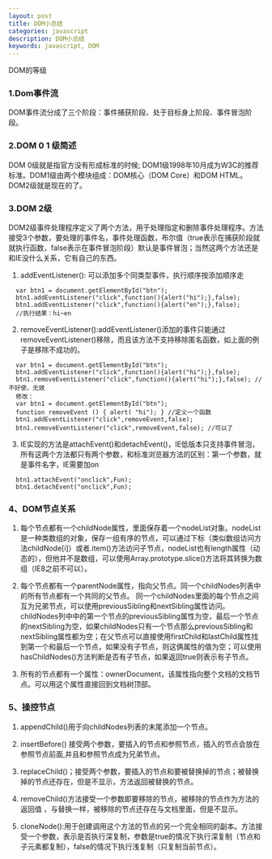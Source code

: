 ```yaml
---
layout: post
title: DOM小总结
categories: javascript
description: DOM小总结
keywords: javascript, DOM
---
```


DOM的等级

### 1.Dom事件流

DOM事件流分成了三个阶段：事件捕获阶段、处于目标身上阶段、事件冒泡阶段。

### 2.DOM 0 1  级简述
DOM 0级就是指官方没有形成标准的时候; DOM1级1998年10月成为W3C的推荐标准。DOM1级由两个模块组成：DOM核心（DOM Core）和DOM HTML。DOM2级就是现在的了。


### 3.DOM 2级

DOM2级事件处理程序定义了两个方法，用于处理指定和删除事件处理程序。方法接受3个参数，要处理的事件名，事件处理函数，布尔值（true表示在捕获阶段就就执行函数，false表示在事件冒泡阶段）默认是事件冒泡；当然这两个方法还是和IE没什么关系，它有自己的东西。

1. addEventListener(): 可以添加多个同类型事件，执行顺序按添加顺序走

```
  var btn1 = document.getElementById("btn");
  btn1.addEventListener("click",function(){alert("hi");},false);
  btn1.addEventListener("click",function(){alert("en");},false);
  //执行结果：hi~en
```

2. removeEventListener():addEventListener()添加的事件只能通过
removeEventListener()移除，而且该方法不支持移除匿名函数，如上面的例子是移除不成功的。

```
  var btn1 = document.getElementById("btn");
  btn1.addEventListener("click",function(){alert("hi");},false);
  btn1.removeEventListener("click",function(){alert("hi");},false); //不好使，无效
  修改：
  var btn1 = document.getElementById("btn");
  function removeEvent () { alert( "hi"); } //定义一个函数
  btn1.addEventListener("click",removeEvent,false);
  btn1.removeEventListener("click",removeEvent,false); //可以了
```

3. IE实现的方法是attachEvent()和detachEvent()，IE低版本只支持事件冒泡，所有这两个方法都只有两个参数，和标准浏览器方法的区别：第一个参数，就是事件名字，IE需要加on

```
  btn1.attachEvent("onclick",Fun);
  btn1.detachEvent("onclick",Fun);
```

### 4、DOM节点关系

1. 每个节点都有一个childNode属性，里面保存着一个nodeList对象。nodeList是一种类数组的对象，保存一组有序的节点，可以通过下标（类似数组访问方法childNode[i]）或者.item()方法访问子节点，nodeList也有length属性（动态的），但他并不是数组，可以使用Array.prototype.slice()方法将其转换为数组（IE8之前不可以）。

2. 每个节点都有一个parentNode属性，指向父节点。同一个childNodes列表中的所有节点都有一个共同的父节点。 同一个childNodes里面的每个节点之间互为兄弟节点，可以使用previousSibling和nextSibling属性访问。childNodes列中中的第一个节点的previousSibling属性为空，最后一个节点的nextSibling为空，如果childNodes只有一个节点那么previousSibling和nextSibling属性都为空；在父节点可以直接使用firstChild和lastChild属性找到第一个和最后一个节点，如果没有子节点，则这俩属性的值为空；可以使用hasChildNodes()方法判断是否有子节点，如果返回true则表示有子节点。

3. 所有的节点都有一个属性：ownerDocument，该属性指向整个文档的文档节点。可以用这个属性直接回到文档树顶部。


### 5、操控节点

1. appendChild()用于向childNodes列表的末尾添加一个节点。

2. insertBefore() 接受两个参数，要插入的节点和参照节点，插入的节点会放在参照节点前面,并且和参照节点成为兄弟节点。

3. replaceChild()；接受两个参数，要插入的节点和要被替换掉的节点；被替换掉的节点还存在，但是不显示，方法返回被替换的节点。

4. removeChild()方法接受一个参数即要移除的节点，被移除的节点作为方法的返回值 ，与替换一样，被移除的节点还存在与文档里面，但是不显示。

5. cloneNode():用于创建调用这个方法的节点的另一个完全相同的副本。方法接受一个参数，表示是否执行深复制，参数是true的情况下执行深复制（节点和子元素都复制），false的情况下执行浅复制（只复制当前节点）。






